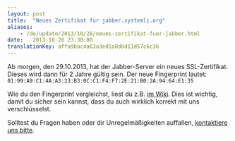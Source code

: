 ```yaml
---
layout: post
title:  "Neues Zertifikat für jabber.systemli.org"
aliases:
    - /de/update/2013/10/28/neues-zertifikat-fuer-jabber.html
date:   2013-10-28 23:30:00
translationKey: affa9bac4a63a3ed1a8d6d11d57c6c36
---
```

Ab morgen, den 29.10.2013, hat der Jabber-Server ein neues SSL-Zertifikat. Dieses wird dann für 2 Jahre gültig sein.
Der neue Fingerprint lautet: `01:99:A9:C1:4A:A3:23:B3:0C:C1:F4:F7:2E:21:B0:2A:94:64:E1:35`

Wie du den Fingerprint vergleichst, liest du z.B. [im Wiki](https://wiki.systemli.org/howto/jabber?#b_ssl-zertifikat_ueberpruefen). Dies ist wichtig, damit du sicher sein kannst, dass du auch wirklich korrekt mit uns verschlüsselst.

Solltest du Fragen haben oder dir Unregelmäßigkeiten auffallen, [kontaktiere uns bitte](/kontakt).
